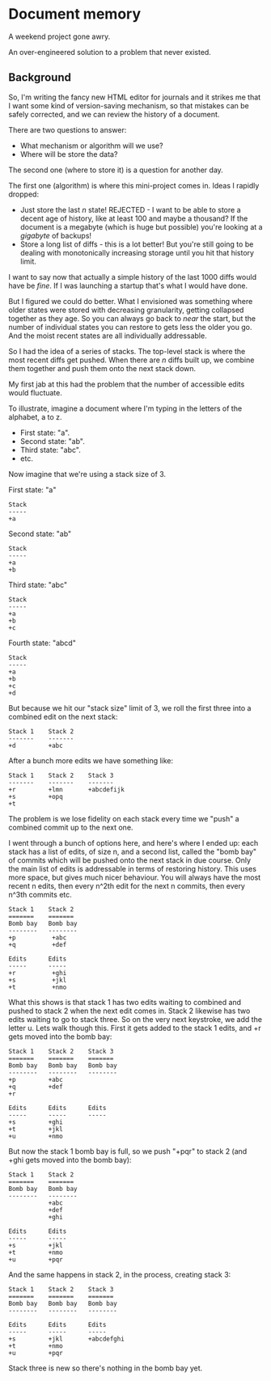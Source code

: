 # Document memory

A weekend project gone awry.

An over-engineered solution to a problem that never existed.

## Background

So, I'm writing the fancy new HTML editor for journals and it strikes me that I want some kind of version-saving mechanism, so that mistakes can be safely corrected, and we can review the history of a document.

There are two questions to answer:

* What mechanism or algorithm will we use?
* Where will be store the data?

The second one (where to store it) is a question for another day.

The first one (algorithm) is where this mini-project comes in. Ideas I rapidly dropped:

* Just store the last *n* state! REJECTED - I want to be able to store a decent age of history, like at least 100 and maybe a thousand? If the document is a megabyte (which is huge but possible) you're looking at a *gigabyte* of backups!
* Store a long list of diffs - this is a lot better! But you're still going to be dealing with monotonically increasing storage until you hit that history limit.

I want to say now that actually a simple history of the last 1000 diffs would have be *fine*. If I was launching a startup that's what I would have done.

But I figured we could do better. What I envisioned was something where older states were stored with decreasing granularity, getting collapsed together as they age. So you can always go back to *near* the start, but the number of individual states you can restore to gets less the older you go. And the moist recent states are all individually addressable.

So I had the idea of a series of stacks. The top-level stack is where the most recent diffs get pushed. When there are *n* diffs built up, we combine them together and push them onto the next stack down.

My first jab at this had the problem that the number of accessible edits would fluctuate.

To illustrate, imagine a document where I'm typing in the letters of the alphabet, a to z.

* First state: "a".
* Second state: "ab".
* Third state: "abc".
* etc.

Now imagine that we're using a stack size of 3.

First state: "a"

```
Stack
-----
+a
```

Second state: "ab"

```
Stack
-----
+a
+b
```

Third state: "abc"

```
Stack
-----
+a
+b
+c
```

Fourth state: "abcd"

```
Stack
-----
+a
+b
+c
+d
```

But because we hit our "stack size" limit of 3, we roll the first three into a combined edit on the next stack:

```
Stack 1    Stack 2
-------    -------
+d         +abc
```

After a bunch more edits we have something like:

```
Stack 1    Stack 2    Stack 3
-------    -------    -------
+r         +lmn       +abcdefijk
+s         +opq
+t
```

The problem is we lose fidelity on each stack every time we "push" a combined commit up to the next one.

I went through a bunch of options here, and here's where I ended up: each stack has a list of edits, of size n, and a second list, called the "bomb bay" of commits which will be pushed onto the next stack in due course. Only the main list of edits is addressable in terms of restoring history. This uses more space, but gives much nicer behaviour. You will always have the most recent n edits, then every n^2th edit for the next n commits, then every n^3th commits etc.

```
Stack 1    Stack 2
=======    =======
Bomb bay   Bomb bay
--------   --------
+p          +abc
+q          +def

Edits      Edits
-----      -----
+r          +ghi
+s          +jkl
+t          +nmo
```

What this shows is that stack 1 has two edits waiting to combined and pushed to stack 2 when the next edit comes in. Stack 2 likewise has two edits waiting to go to stack three. So on the very next keystroke, we add the letter u. Lets walk though this. First it gets added to the stack 1 edits, and +r gets moved into the bomb bay:

```
Stack 1    Stack 2    Stack 3
=======    =======    =======
Bomb bay   Bomb bay   Bomb bay
--------   --------   --------
+p         +abc
+q         +def
+r

Edits      Edits      Edits
-----      -----      -----
+s         +ghi
+t         +jkl
+u         +nmo
```

But now the stack 1 bomb bay is full, so we push "+pqr" to stack 2 (and +ghi gets moved into the bomb bay):

```
Stack 1    Stack 2
=======    =======
Bomb bay   Bomb bay
--------   --------
           +abc
           +def
           +ghi

Edits      Edits
-----      -----
+s         +jkl
+t         +nmo
+u         +pqr
```

And the same happens in stack 2, in the process, creating stack 3:

```
Stack 1    Stack 2    Stack 3
=======    =======    =======
Bomb bay   Bomb bay   Bomb bay
--------   --------   --------

Edits      Edits      Edits
-----      -----      -----
+s         +jkl       +abcdefghi
+t         +nmo
+u         +pqr
```

Stack three is new so there's nothing in the bomb bay yet.